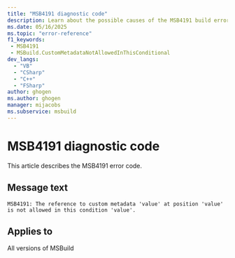 ```yaml
---
title: "MSB4191 diagnostic code"
description: Learn about the possible causes of the MSB4191 build error, and get troubleshooting tips.
ms.date: 05/16/2025
ms.topic: "error-reference"
f1_keywords:
 - MSB4191
 - MSBuild.CustomMetadataNotAllowedInThisConditional
dev_langs:
  - "VB"
  - "CSharp"
  - "C++"
  - "FSharp"
author: ghogen
ms.author: ghogen
manager: mijacobs
ms.subservice: msbuild
---
```


# MSB4191 diagnostic code

<!-- :::ErrorDefinitionDescription::: -->
<!-- :::editable-content name="introDescription"::: -->
This article describes the MSB4191 error code.
<!-- :::editable-content-end::: -->

## Message text

<!-- :::editable-content name="messageText"::: -->
`MSB4191: The reference to custom metadata 'value' at position 'value' is not allowed in this condition 'value'.`
<!-- :::editable-content-end::: -->
<!-- MSB4191: The reference to custom metadata "{2}" at position {1} is not allowed in this condition "{0}". -->

<!-- :::editable-content name="postOutputDescription"::: -->
<!--
{StrBegin="MSB4191: "}
-->
<!-- :::editable-content-end::: -->
<!-- :::ErrorDefinitionDescription-end::: -->

## Applies to

All versions of MSBuild
